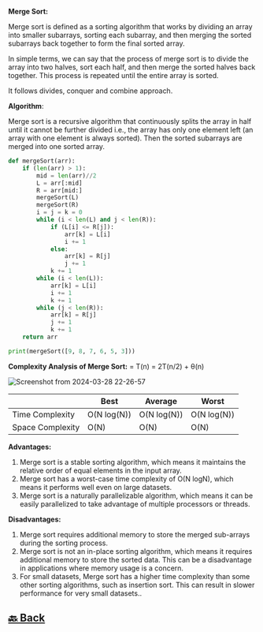 **Merge Sort:**

Merge sort is defined as a sorting algorithm that works by dividing an array into smaller subarrays, sorting each subarray, and then merging the sorted subarrays back together to form the final sorted array.

In simple terms, we can say that the process of merge sort is to divide the array into two halves, sort each half, and then merge the sorted halves back together. This process is repeated until the entire array is sorted.

It follows divides, conquer and combine approach.

**Algorithm**:

Merge sort is a recursive algorithm that continuously splits the array in half until it cannot be further divided i.e., the array has only one element left (an array with one element is always sorted). Then the sorted subarrays are merged into one sorted array.

```python
def mergeSort(arr):
    if (len(arr) > 1):
        mid = len(arr)//2
        L = arr[:mid]
        R = arr[mid:]
        mergeSort(L)
        mergeSort(R)
        i = j = k = 0
        while (i < len(L) and j < len(R)):
            if (L[i] <= R[j]):
                arr[k] = L[i]
                i += 1
            else:
                arr[k] = R[j]
                j += 1
            k += 1
        while (i < len(L)):
            arr[k] = L[i]
            i += 1
            k += 1
        while (j < len(R)):
            arr[k] = R[j]
            j += 1
            k += 1
    return arr

print(mergeSort([9, 8, 7, 6, 5, 3]))
```

**Complexity Analysis of Merge Sort:** = T(n) = 2T(n/2) + θ(n)

![Screenshot from 2024-03-28 22-26-57](https://github.com/sanjay9616/data-structure-and-alogrithms/assets/87460579/faa8e270-aca2-4b2c-81eb-c871cfda818e)


|                  | Best        | Average     | Worst       |
| ---------------- | ----------- | ----------- | ----------- |
| Time Complexity  | O(N log(N)) | O(N log(N)) | O(N log(N)) |
| Space Complexity | O(N)        | O(N)        | O(N)        |

**Advantages:**

1. Merge sort is a stable sorting algorithm, which means it maintains the relative order of equal elements in the input array.</br>
2. Merge sort has a worst-case time complexity of O(N logN), which means it performs well even on large datasets.</br>
3. Merge sort is a naturally parallelizable algorithm, which means it can be easily parallelized to take advantage of multiple processors or threads.</br>

**Disadvantages:**

1. Merge sort requires additional memory to store the merged sub-arrays during the sorting process.</br>
2. Merge sort is not an in-place sorting algorithm, which means it requires additional memory to store the sorted data. This can be a disadvantage in applications where memory usage is a concern.</br>
3. For small datasets, Merge sort has a higher time complexity than some other sorting algorithms, such as insertion sort. This can result in slower performance for very small datasets..</br>


<h2><a href="https://github.com/sanjay9616/data-structure-and-alogrithms/blob/master/Sorting/README.md"> 🔙 Back</a></h2>
